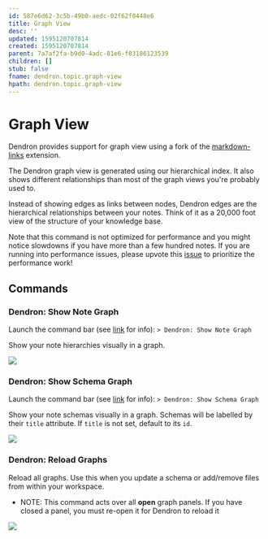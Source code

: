 ```yaml
---
id: 587e6d62-3c5b-49b0-aedc-02f62f0448e6
title: Graph View
desc: ''
updated: 1595120707814
created: 1595120707814
parent: 7a7af2fa-b9d0-4adc-81e6-f03186123539
children: []
stub: false
fname: dendron.topic.graph-view
hpath: dendron.topic.graph-view
---
```

# Graph View

Dendron provides support for graph view using a fork of the [markdown-links](https://marketplace.visualstudio.com/items?itemName=tchayen.markdown-links) extension. 

The Dendron graph view is generated using our hierarchical index. It also shows different relationships than most of the graph views you're probably used to.

Instead of showing edges as links between nodes, Dendron edges are the hierarchical relationships between your notes. Think of it as a 20,000 foot view of the structure of your knowledge base. 

Note that this command is not optimized for performance and you might notice slowdowns if you have more than a few hundred notes. If you are running into performance issues, please upvote this [issue](https://github.com/dendronhq/dendron/issues/107) to prioritize the performance work!

## Commands

### Dendron: Show Note Graph

Launch the command bar (see [link](https://www.dendron.so/notes/401c5889-20ae-4b3a-8468-269def4b4865.html#launch-the-command-bar) for info): `> Dendron: Show Note Graph`

Show your note hierarchies visually in a graph.

![](https://foundation-prod-assetspublic53c57cce-8cpvgjldwysl.s3-us-west-2.amazonaws.com/assets/images/graph.show-notes.gif)

### Dendron: Show Schema Graph

Launch the command bar (see [link](https://www.dendron.so/notes/401c5889-20ae-4b3a-8468-269def4b4865.html#launch-the-command-bar) for info): `> Dendron: Show Schema Graph`

Show your note schemas visually in a graph. Schemas will be labelled by their `title` attribute. If `title` is not set, default to its `id`.

![](https://foundation-prod-assetspublic53c57cce-8cpvgjldwysl.s3-us-west-2.amazonaws.com/assets/images/graphs.show-schema.gif)

### Dendron: Reload Graphs

Reload all graphs. Use this when you update a schema or add/remove files from within your workspace. 

- NOTE: This command acts over all **open** graph panels. If you have closed a panel, you must re-open it for Dendron to reload it

![](https://foundation-prod-assetspublic53c57cce-8cpvgjldwysl.s3-us-west-2.amazonaws.com/assets/images/graphs.reload.gif)
